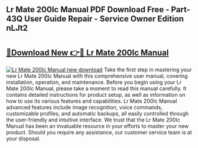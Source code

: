 ## Lr Mate 200Ic Manual PDF Download Free - Part-43Q User Guide Repair - Service Owner Edition nLJt2

# <h2><a href="http://bc85449.oget.top/?id=Lr+Mate+200Ic+Manual">🔗Download New 👉🔴 Lr Mate 200Ic Manual</a></h2>

[![Lr Mate 200Ic Manual new download](https://i.imgur.com/5g1atiW.png)](http://bc85449.oget.top/?id=Lr+Mate+200Ic+Manual)
Take the first step in mastering your new Lr Mate 200Ic Manual with this comprehensive user manual, covering installation, operation, and maintenance. Before you begin using your Lr Mate 200Ic Manual, please take a moment to read this manual carefully. It contains detailed instructions for product setup, as well as information on how to use its various features and capabilities. Lr Mate 200Ic Manual advanced features include image recognition, voice commands, customizable profiles, and automatic backups, all easily controlled through the user-friendly and intuitive interface. We trust that the Lr Mate 200Ic Manual has been an invaluable resource in your efforts to master your new product. Should you require any assistance, our customer service team is at your disposal.
